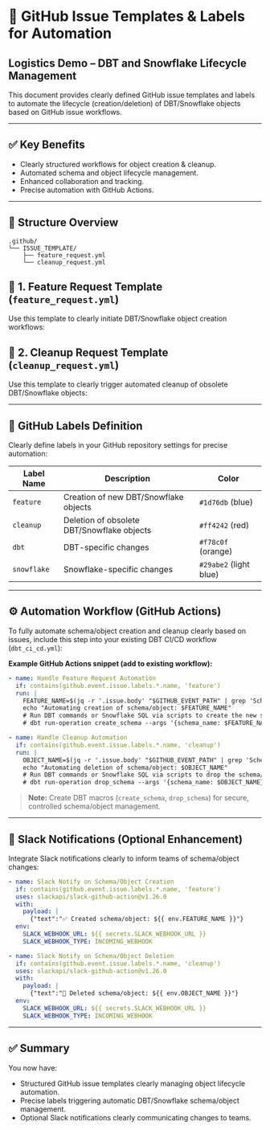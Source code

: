 # 📝 GitHub Issue Templates & Labels for Automation

## Logistics Demo – DBT and Snowflake Lifecycle Management

This document provides clearly defined GitHub issue templates and labels to automate the lifecycle (creation/deletion) of DBT/Snowflake objects based on GitHub issue workflows.

---

## ✅ **Key Benefits**

* Clearly structured workflows for object creation & cleanup.
* Automated schema and object lifecycle management.
* Enhanced collaboration and tracking.
* Precise automation with GitHub Actions.

---

## 📂 **Structure Overview**

```
.github/
└── ISSUE_TEMPLATE/
    ├── feature_request.yml
    └── cleanup_request.yml
```

## 📌 **1. Feature Request Template (`feature_request.yml`)**

Use this template to clearly initiate DBT/Snowflake object creation workflows:

## 📌 **2. Cleanup Request Template (`cleanup_request.yml`)**

Use this template to clearly trigger automated cleanup of obsolete DBT/Snowflake objects:

---

## 🔖 **GitHub Labels Definition**

Clearly define labels in your GitHub repository settings for precise automation:

| Label Name  | Description                                | Color                  |
| ----------- | ------------------------------------------ | ---------------------- |
| `feature`   | Creation of new DBT/Snowflake objects      | `#1d76db` (blue)       |
| `cleanup`   | Deletion of obsolete DBT/Snowflake objects | `#ff4242` (red)        |
| `dbt`       | DBT-specific changes                       | `#f78c0f` (orange)     |
| `snowflake` | Snowflake-specific changes                 | `#29abe2` (light blue) |

---

## ⚙️ **Automation Workflow (GitHub Actions)**

To fully automate schema/object creation and cleanup clearly based on issues, include this step into your existing DBT CI/CD workflow (`dbt_ci_cd.yml`):

**Example GitHub Actions snippet (add to existing workflow):**

```yaml
- name: Handle Feature Request Automation
  if: contains(github.event.issue.labels.*.name, 'feature')
  run: |
    FEATURE_NAME=$(jq -r '.issue.body' "$GITHUB_EVENT_PATH" | grep 'Schema/Object Name' | cut -d':' -f2 | xargs | tr '-' '_')
    echo "Automating creation of schema/object: $FEATURE_NAME"
    # Run DBT commands or Snowflake SQL via scripts to create the new schema/object
    # dbt run-operation create_schema --args '{schema_name: $FEATURE_NAME}'

- name: Handle Cleanup Automation
  if: contains(github.event.issue.labels.*.name, 'cleanup')
  run: |
    OBJECT_NAME=$(jq -r '.issue.body' "$GITHUB_EVENT_PATH" | grep 'Schema/Object Name to Delete' | cut -d':' -f2 | xargs | tr '-' '_')
    echo "Automating deletion of schema/object: $OBJECT_NAME"
    # Run DBT commands or Snowflake SQL via scripts to drop the schema/object
    # dbt run-operation drop_schema --args '{schema_name: $OBJECT_NAME}'
```

> **Note:** Create DBT macros (`create_schema`, `drop_schema`) for secure, controlled schema/object management.

---

## 🚨 **Slack Notifications (Optional Enhancement)**

Integrate Slack notifications clearly to inform teams of schema/object changes:

```yaml
- name: Slack Notify on Schema/Object Creation
  if: contains(github.event.issue.labels.*.name, 'feature')
  uses: slackapi/slack-github-action@v1.26.0
  with:
    payload: |
      {"text":"✅ Created schema/object: ${{ env.FEATURE_NAME }}"}
  env:
    SLACK_WEBHOOK_URL: ${{ secrets.SLACK_WEBHOOK_URL }}
    SLACK_WEBHOOK_TYPE: INCOMING_WEBHOOK

- name: Slack Notify on Schema/Object Deletion
  if: contains(github.event.issue.labels.*.name, 'cleanup')
  uses: slackapi/slack-github-action@v1.26.0
  with:
    payload: |
      {"text":"🧹 Deleted schema/object: ${{ env.OBJECT_NAME }}"}
  env:
    SLACK_WEBHOOK_URL: ${{ secrets.SLACK_WEBHOOK_URL }}
    SLACK_WEBHOOK_TYPE: INCOMING_WEBHOOK
```

---

## ✅ **Summary**

You now have:

* Structured GitHub issue templates clearly managing object lifecycle automation.
* Precise labels triggering automatic DBT/Snowflake schema/object management.
* Optional Slack notifications clearly communicating changes to teams.
